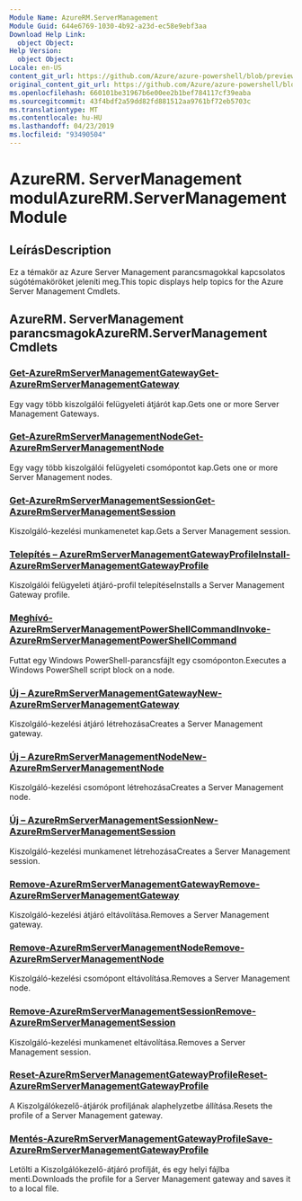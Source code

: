 ```yaml
---
Module Name: AzureRM.ServerManagement
Module Guid: 644e6769-1030-4b92-a23d-ec58e9ebf3aa
Download Help Link:
  object Object: 
Help Version:
  object Object: 
Locale: en-US
content_git_url: https://github.com/Azure/azure-powershell/blob/preview/src/ResourceManager/ServerManagement/Commands.ServerManagement/help/AzureRM.ServerManagement.md
original_content_git_url: https://github.com/Azure/azure-powershell/blob/preview/src/ResourceManager/ServerManagement/Commands.ServerManagement/help/AzureRM.ServerManagement.md
ms.openlocfilehash: 660101be31967b6e00ee2b1bef784117cf39eaba
ms.sourcegitcommit: 43f4bdf2a59dd82fd881512aa9761bf72eb5703c
ms.translationtype: MT
ms.contentlocale: hu-HU
ms.lasthandoff: 04/23/2019
ms.locfileid: "93490504"
---
```

# <span data-ttu-id="263e6-101">AzureRM. ServerManagement modul</span><span class="sxs-lookup"><span data-stu-id="263e6-101">AzureRM.ServerManagement Module</span></span>
## <span data-ttu-id="263e6-102">Leírás</span><span class="sxs-lookup"><span data-stu-id="263e6-102">Description</span></span>
<span data-ttu-id="263e6-103">Ez a témakör az Azure Server Management parancsmagokkal kapcsolatos súgótémaköröket jeleníti meg.</span><span class="sxs-lookup"><span data-stu-id="263e6-103">This topic displays help topics for the Azure Server Management Cmdlets.</span></span>

## <span data-ttu-id="263e6-104">AzureRM. ServerManagement parancsmagok</span><span class="sxs-lookup"><span data-stu-id="263e6-104">AzureRM.ServerManagement Cmdlets</span></span>
### [<span data-ttu-id="263e6-105">Get-AzureRmServerManagementGateway</span><span class="sxs-lookup"><span data-stu-id="263e6-105">Get-AzureRmServerManagementGateway</span></span>](Get-AzureRmServerManagementGateway.md)
<span data-ttu-id="263e6-106">Egy vagy több kiszolgálói felügyeleti átjárót kap.</span><span class="sxs-lookup"><span data-stu-id="263e6-106">Gets one or more Server Management Gateways.</span></span>

### [<span data-ttu-id="263e6-107">Get-AzureRmServerManagementNode</span><span class="sxs-lookup"><span data-stu-id="263e6-107">Get-AzureRmServerManagementNode</span></span>](Get-AzureRmServerManagementNode.md)
<span data-ttu-id="263e6-108">Egy vagy több kiszolgálói felügyeleti csomópontot kap.</span><span class="sxs-lookup"><span data-stu-id="263e6-108">Gets one or more Server Management nodes.</span></span>

### [<span data-ttu-id="263e6-109">Get-AzureRmServerManagementSession</span><span class="sxs-lookup"><span data-stu-id="263e6-109">Get-AzureRmServerManagementSession</span></span>](Get-AzureRmServerManagementSession.md)
<span data-ttu-id="263e6-110">Kiszolgáló-kezelési munkamenetet kap.</span><span class="sxs-lookup"><span data-stu-id="263e6-110">Gets a Server Management session.</span></span>

### [<span data-ttu-id="263e6-111">Telepítés – AzureRmServerManagementGatewayProfile</span><span class="sxs-lookup"><span data-stu-id="263e6-111">Install-AzureRmServerManagementGatewayProfile</span></span>](Install-AzureRmServerManagementGatewayProfile.md)
<span data-ttu-id="263e6-112">Kiszolgálói felügyeleti átjáró-profil telepítése</span><span class="sxs-lookup"><span data-stu-id="263e6-112">Installs a Server Management Gateway profile.</span></span>

### [<span data-ttu-id="263e6-113">Meghívó-AzureRmServerManagementPowerShellCommand</span><span class="sxs-lookup"><span data-stu-id="263e6-113">Invoke-AzureRmServerManagementPowerShellCommand</span></span>](Invoke-AzureRmServerManagementPowerShellCommand.md)
<span data-ttu-id="263e6-114">Futtat egy Windows PowerShell-parancsfájlt egy csomóponton.</span><span class="sxs-lookup"><span data-stu-id="263e6-114">Executes a Windows PowerShell script block on a node.</span></span>

### [<span data-ttu-id="263e6-115">Új – AzureRmServerManagementGateway</span><span class="sxs-lookup"><span data-stu-id="263e6-115">New-AzureRmServerManagementGateway</span></span>](New-AzureRmServerManagementGateway.md)
<span data-ttu-id="263e6-116">Kiszolgáló-kezelési átjáró létrehozása</span><span class="sxs-lookup"><span data-stu-id="263e6-116">Creates a Server Management gateway.</span></span>

### [<span data-ttu-id="263e6-117">Új – AzureRmServerManagementNode</span><span class="sxs-lookup"><span data-stu-id="263e6-117">New-AzureRmServerManagementNode</span></span>](New-AzureRmServerManagementNode.md)
<span data-ttu-id="263e6-118">Kiszolgáló-kezelési csomópont létrehozása</span><span class="sxs-lookup"><span data-stu-id="263e6-118">Creates a Server Management node.</span></span>

### [<span data-ttu-id="263e6-119">Új – AzureRmServerManagementSession</span><span class="sxs-lookup"><span data-stu-id="263e6-119">New-AzureRmServerManagementSession</span></span>](New-AzureRmServerManagementSession.md)
<span data-ttu-id="263e6-120">Kiszolgáló-kezelési munkamenet létrehozása</span><span class="sxs-lookup"><span data-stu-id="263e6-120">Creates a Server Management session.</span></span>

### [<span data-ttu-id="263e6-121">Remove-AzureRmServerManagementGateway</span><span class="sxs-lookup"><span data-stu-id="263e6-121">Remove-AzureRmServerManagementGateway</span></span>](Remove-AzureRmServerManagementGateway.md)
<span data-ttu-id="263e6-122">Kiszolgáló-kezelési átjáró eltávolítása.</span><span class="sxs-lookup"><span data-stu-id="263e6-122">Removes a Server Management gateway.</span></span>

### [<span data-ttu-id="263e6-123">Remove-AzureRmServerManagementNode</span><span class="sxs-lookup"><span data-stu-id="263e6-123">Remove-AzureRmServerManagementNode</span></span>](Remove-AzureRmServerManagementNode.md)
<span data-ttu-id="263e6-124">Kiszolgáló-kezelési csomópont eltávolítása.</span><span class="sxs-lookup"><span data-stu-id="263e6-124">Removes a Server Management node.</span></span>

### [<span data-ttu-id="263e6-125">Remove-AzureRmServerManagementSession</span><span class="sxs-lookup"><span data-stu-id="263e6-125">Remove-AzureRmServerManagementSession</span></span>](Remove-AzureRmServerManagementSession.md)
<span data-ttu-id="263e6-126">Kiszolgáló-kezelési munkamenet eltávolítása.</span><span class="sxs-lookup"><span data-stu-id="263e6-126">Removes a Server Management session.</span></span>

### [<span data-ttu-id="263e6-127">Reset-AzureRmServerManagementGatewayProfile</span><span class="sxs-lookup"><span data-stu-id="263e6-127">Reset-AzureRmServerManagementGatewayProfile</span></span>](Reset-AzureRmServerManagementGatewayProfile.md)
<span data-ttu-id="263e6-128">A Kiszolgálókezelő-átjárók profiljának alaphelyzetbe állítása.</span><span class="sxs-lookup"><span data-stu-id="263e6-128">Resets the profile of a Server Management gateway.</span></span>

### [<span data-ttu-id="263e6-129">Mentés-AzureRmServerManagementGatewayProfile</span><span class="sxs-lookup"><span data-stu-id="263e6-129">Save-AzureRmServerManagementGatewayProfile</span></span>](Save-AzureRmServerManagementGatewayProfile.md)
<span data-ttu-id="263e6-130">Letölti a Kiszolgálókezelő-átjáró profilját, és egy helyi fájlba menti.</span><span class="sxs-lookup"><span data-stu-id="263e6-130">Downloads the profile for a Server Management gateway and saves it to a local file.</span></span>

